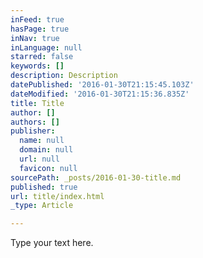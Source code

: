 ```yaml
---
inFeed: true
hasPage: true
inNav: true
inLanguage: null
starred: false
keywords: []
description: Description
datePublished: '2016-01-30T21:15:45.103Z'
dateModified: '2016-01-30T21:15:36.835Z'
title: Title
author: []
authors: []
publisher:
  name: null
  domain: null
  url: null
  favicon: null
sourcePath: _posts/2016-01-30-title.md
published: true
url: title/index.html
_type: Article

---
```

Type your text here.